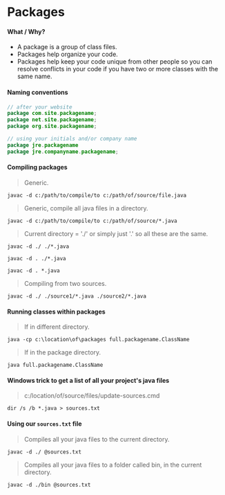 # Packages

#### What / Why?
* A package is a group of class files.
* Packages help organize your code.  
* Packages help keep your code unique from other people so you can resolve conflicts in your code if you have two or more classes with the same name.  


#### Naming conventions
```java
// after your website
package com.site.packagename;
package net.site.packagename;
package org.site.packagename;

// using your initials and/or company name
package jre.packagename
package jre.companyname.packagename;
```

#### Compiling packages

>Generic.  

```
javac -d c:/path/to/compile/to c:/path/of/source/file.java
```

>Generic, compile all java files in a directory.  

```
javac -d c:/path/to/compile/to c:/path/of/source/*.java
```

>Current directory = './' or simply just '.' so all these are the same.  

```
javac -d ./ ./*.java 

javac -d . ./*.java

javac -d . *.java
```  

>Compiling from two sources.  

```
javac -d ./ ./source1/*.java ./source2/*.java
```

#### Running classes within packages
>If in different directory.  

```
java -cp c:\location\of\packages full.packagename.ClassName
```

>If in the package directory.  

```
java full.packagename.ClassName
```

#### Windows trick to get a list of all your project's java files
> c:/location/of/source/files/update-sources.cmd  

```
dir /s /b *.java > sources.txt
```

#### Using our `sources.txt` file
>Compiles all your java files to the current directory.  

```
javac -d ./ @sources.txt
```

>Compiles all your java files to a folder called bin, in the current directory.  

```
javac -d ./bin @sources.txt
```
